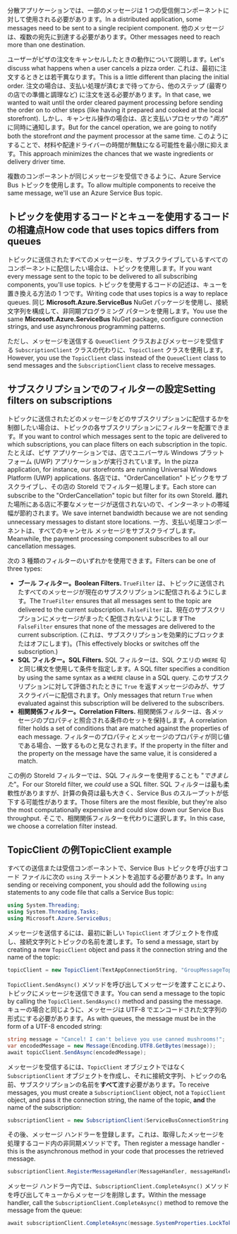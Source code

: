 <span data-ttu-id="beb27-101">分散アプリケーションでは、一部のメッセージは 1 つの受信側コンポーネントに対して使用される必要があります。</span><span class="sxs-lookup"><span data-stu-id="beb27-101">In a distributed application, some messages need to be sent to a single recipient component.</span></span> <span data-ttu-id="beb27-102">他のメッセージは、複数の宛先に到達する必要があります。</span><span class="sxs-lookup"><span data-stu-id="beb27-102">Other messages need to reach more than one destination.</span></span>

<span data-ttu-id="beb27-103">ユーザーがピザの注文をキャンセルしたときの動作について説明します。</span><span class="sxs-lookup"><span data-stu-id="beb27-103">Let's discuss what happens when a user cancels a pizza order.</span></span> <span data-ttu-id="beb27-104">これは、最初に注文するときとは若干異なります。</span><span class="sxs-lookup"><span data-stu-id="beb27-104">This is a little different than placing the initial order.</span></span> <span data-ttu-id="beb27-105">注文の場合は、支払い処理が済むまで待ってから、他のステップ (最寄りの店での準備と調理など) に注文を送る必要があります。</span><span class="sxs-lookup"><span data-stu-id="beb27-105">In that case, we wanted to wait until the order cleared payment processing before sending the order on to other steps (like having it prepared and cooked at the local storefront).</span></span> <span data-ttu-id="beb27-106">しかし、キャンセル操作の場合は、店と支払いプロセッサの "*両方*" に同時に通知します。</span><span class="sxs-lookup"><span data-stu-id="beb27-106">But for the cancel operation, we are going to notify both the storefront *and* the payment processor at the same time.</span></span> <span data-ttu-id="beb27-107">このようにすることで、材料や配達ドライバーの時間が無駄になる可能性を最小限に抑えます。</span><span class="sxs-lookup"><span data-stu-id="beb27-107">This approach minimizes the chances that we waste ingredients or delivery driver time.</span></span>

<span data-ttu-id="beb27-108">複数のコンポーネントが同じメッセージを受信できるように、Azure Service Bus トピックを使用します。</span><span class="sxs-lookup"><span data-stu-id="beb27-108">To allow multiple components to receive the same message, we'll use an Azure Service Bus topic.</span></span>

## <a name="how-code-that-uses-topics-differs-from-queues"></a><span data-ttu-id="beb27-109">トピックを使用するコードとキューを使用するコードの相違点</span><span class="sxs-lookup"><span data-stu-id="beb27-109">How code that uses topics differs from queues</span></span>

<span data-ttu-id="beb27-110">トピックに送信されたすべてのメッセージを、サブスクライブしているすべてのコンポーネントに配信したい場合は、トピックを使用します。</span><span class="sxs-lookup"><span data-stu-id="beb27-110">If you want every message sent to the topic to be delivered to all subscribing components, you'll use topics.</span></span> <span data-ttu-id="beb27-111">トピックを使用するコードの記述は、キューを置き換える方法の 1 つです。</span><span class="sxs-lookup"><span data-stu-id="beb27-111">Writing code that uses topics is a way to replace queues.</span></span> <span data-ttu-id="beb27-112">同じ **Microsoft.Azure.ServiceBus** NuGet パッケージを使用し、接続文字列を構成して、非同期プログラミング パターンを使用します。</span><span class="sxs-lookup"><span data-stu-id="beb27-112">You use the same **Microsoft.Azure.ServiceBus** NuGet package, configure connection strings, and use asynchronous programming patterns.</span></span>

<span data-ttu-id="beb27-113">ただし、メッセージを送信する `QueueClient` クラスおよびメッセージを受信する `SubscriptionClient` クラスの代わりに、`TopicClient` クラスを使用します。</span><span class="sxs-lookup"><span data-stu-id="beb27-113">However, you use the `TopicClient` class instead of the `QueueClient` class to send messages and the `SubscriptionClient` class to receive messages.</span></span>

## <a name="setting-filters-on-subscriptions"></a><span data-ttu-id="beb27-114">サブスクリプションでのフィルターの設定</span><span class="sxs-lookup"><span data-stu-id="beb27-114">Setting filters on subscriptions</span></span>

<span data-ttu-id="beb27-115">トピックに送信されたどのメッセージをどのサブスクリプションに配信するかを制御したい場合は、トピックの各サブスクリプションにフィルターを配置できます。</span><span class="sxs-lookup"><span data-stu-id="beb27-115">If you want to control which messages sent to the topic are delivered to which subscriptions, you can place filters on each subscription in the topic.</span></span> <span data-ttu-id="beb27-116">たとえば、ピザ アプリケーションでは、店でユニバーサル Windows プラットフォーム (UWP) アプリケーションが実行されています。</span><span class="sxs-lookup"><span data-stu-id="beb27-116">In the pizza application, for instance, our storefronts are running Universal Windows Platform (UWP) applications.</span></span> <span data-ttu-id="beb27-117">各店では、"OrderCancellation" トピックをサブスクライブし、その店の StoreId でフィルター処理します。</span><span class="sxs-lookup"><span data-stu-id="beb27-117">Each store can subscribe to the "OrderCancellation" topic but filter for its own StoreId.</span></span> <span data-ttu-id="beb27-118">離れた場所にある店に不要なメッセージが送信されないので、インターネットの帯域幅が節約されます。</span><span class="sxs-lookup"><span data-stu-id="beb27-118">We save internet bandwidth because we are not sending unnecessary messages to distant store locations.</span></span> <span data-ttu-id="beb27-119">一方、支払い処理コンポーネントは、すべてのキャンセル メッセージをサブスクライブします。</span><span class="sxs-lookup"><span data-stu-id="beb27-119">Meanwhile, the payment processing component subscribes to all our cancellation messages.</span></span>

<span data-ttu-id="beb27-120">次の 3 種類のフィルターのいずれかを使用できます。</span><span class="sxs-lookup"><span data-stu-id="beb27-120">Filters can be one of three types:</span></span>

- <span data-ttu-id="beb27-121">**ブール フィルター。**</span><span class="sxs-lookup"><span data-stu-id="beb27-121">**Boolean Filters.**</span></span> <span data-ttu-id="beb27-122">`TrueFilter` は、トピックに送信されたすべてのメッセージが現在のサブスクリプションに配信されるようにします。</span><span class="sxs-lookup"><span data-stu-id="beb27-122">The `TrueFilter` ensures that all messages sent to the topic are delivered to the current subscription.</span></span> <span data-ttu-id="beb27-123">`FalseFilter` は、現在のサブスクリプションにメッセージがまったく配信されないようにします</span><span class="sxs-lookup"><span data-stu-id="beb27-123">The `FalseFilter` ensures that none of the messages are delivered to the current subscription.</span></span> <span data-ttu-id="beb27-124">(これは、サブスクリプションを効果的にブロックまたはオフにします)。</span><span class="sxs-lookup"><span data-stu-id="beb27-124">(This effectively blocks or switches off the subscription.)</span></span>
- <span data-ttu-id="beb27-125">**SQL フィルター。**</span><span class="sxs-lookup"><span data-stu-id="beb27-125">**SQL Filters.**</span></span> <span data-ttu-id="beb27-126">SQL フィルターは、SQL クエリの `WHERE` 句と同じ構文を使用して条件を指定します。</span><span class="sxs-lookup"><span data-stu-id="beb27-126">A SQL filter specifies a condition by using the same syntax as a `WHERE` clause in a SQL query.</span></span> <span data-ttu-id="beb27-127">このサブスクリプションに対して評価されたときに `True` を返すメッセージのみが、サブスクライバーに配信されます。</span><span class="sxs-lookup"><span data-stu-id="beb27-127">Only messages that return `True` when evaluated against this subscription will be delivered to the subscribers.</span></span>
- <span data-ttu-id="beb27-128">**相関関係フィルター。**</span><span class="sxs-lookup"><span data-stu-id="beb27-128">**Correlation Filters.**</span></span> <span data-ttu-id="beb27-129">相関関係フィルターは、各メッセージのプロパティと照合される条件のセットを保持します。</span><span class="sxs-lookup"><span data-stu-id="beb27-129">A correlation filter holds a set of conditions that are matched against the properties of each message.</span></span> <span data-ttu-id="beb27-130">フィルターのプロパティとメッセージのプロパティが同じ値である場合、一致するものと見なされます。</span><span class="sxs-lookup"><span data-stu-id="beb27-130">If the property in the filter and the property on the message have the same value, it is considered a match.</span></span>

<span data-ttu-id="beb27-131">この例の StoreId フィルターでは、SQL フィルターを使用することも "*できました*"。</span><span class="sxs-lookup"><span data-stu-id="beb27-131">For our StoreId filter, we *could* use a SQL filter.</span></span> <span data-ttu-id="beb27-132">SQL フィルターは最も柔軟性がありますが、計算の負荷は最も大きく、Service Bus のスループットが低下する可能性があります。</span><span class="sxs-lookup"><span data-stu-id="beb27-132">Those filters are the most flexible, but they're also the most computationally expensive and could slow down our Service Bus throughput.</span></span> <span data-ttu-id="beb27-133">そこで、相関関係フィルターを代わりに選択します。</span><span class="sxs-lookup"><span data-stu-id="beb27-133">In this case, we choose a correlation filter instead.</span></span> 

## <a name="topicclient-example"></a><span data-ttu-id="beb27-134">TopicClient の例</span><span class="sxs-lookup"><span data-stu-id="beb27-134">TopicClient example</span></span>

<span data-ttu-id="beb27-135">すべての送信または受信コンポーネントで、Service Bus トピックを呼び出すコード ファイルに次の `using` ステートメントを追加する必要があります。</span><span class="sxs-lookup"><span data-stu-id="beb27-135">In any sending or receiving component, you should add the following `using` statements to any code file that calls a Service Bus topic:</span></span>

```C#
using System.Threading;
using System.Threading.Tasks;
using Microsoft.Azure.ServiceBus;
```

<span data-ttu-id="beb27-136">メッセージを送信するには、最初に新しい `TopicClient` オブジェクトを作成し、接続文字列とトピックの名前を渡します。</span><span class="sxs-lookup"><span data-stu-id="beb27-136">To send a message, start by creating a new `TopicClient` object and pass it the connection string and the name of the topic:</span></span>

```C#
topicClient = new TopicClient(TextAppConnectionString, "GroupMessageTopic");
```

<span data-ttu-id="beb27-137">`TopicClient.SendAsync()` メソッドを呼び出してメッセージを渡すことにより、トピックにメッセージを送信できます。</span><span class="sxs-lookup"><span data-stu-id="beb27-137">You can send a message to the topic by calling the `TopicClient.SendAsync()` method and passing the message.</span></span> <span data-ttu-id="beb27-138">キューの場合と同じように、メッセージは UTF-8 でエンコードされた文字列の形式にする必要があります。</span><span class="sxs-lookup"><span data-stu-id="beb27-138">As with queues, the message must be in the form of a UTF-8 encoded string:</span></span>

```C#
string message = "Cancel! I can't believe you use canned mushrooms!";
var encodedMessage = new Message(Encoding.UTF8.GetBytes(message));
await topicClient.SendAsync(encodedMessage);
```

<span data-ttu-id="beb27-139">メッセージを受信するには、`TopicClient` オブジェクトではなく `SubscriptionClient` オブジェクトを作成し、それに接続文字列、トピックの名前、サブスクリプションの名前を**すべて**渡す必要があります。</span><span class="sxs-lookup"><span data-stu-id="beb27-139">To receive messages, you must create a `SubscriptionClient` object, not a `TopicClient` object, and pass it the connection string, the name of the topic, **and** the name of the subscription:</span></span>

```C#
subscriptionClient = new SubscriptionClient(ServiceBusConnectionString, "GroupMessageTopic", "NorthAmerica");
```

<span data-ttu-id="beb27-140">その後、メッセージ ハンドラーを登録します。これは、取得したメッセージを処理するコード内の非同期メソッドです。</span><span class="sxs-lookup"><span data-stu-id="beb27-140">Then register a message handler - this is the asynchronous method in your code that processes the retrieved message.</span></span>

```C#
subscriptionClient.RegisterMessageHandler(MessageHandler, messageHandlerOptions);
```

<span data-ttu-id="beb27-141">メッセージ ハンドラー内では、`SubscriptionClient.CompleteAsync()` メソッドを呼び出してキューからメッセージを削除します。</span><span class="sxs-lookup"><span data-stu-id="beb27-141">Within the message handler, call the `SubscriptionClient.CompleteAsync()` method to remove the message from the queue:</span></span>

```C#
await subscriptionClient.CompleteAsync(message.SystemProperties.LockToken);
```